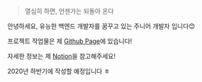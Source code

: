 > 열심히 하면, 언젠가는 되돌아 온다

안녕하세요, 유능한 백엔드 개발자를 꿈꾸고 있는 주니어 개발자 입니다😊

프로젝트 작업물은 제 [Github Page](https://github.com/damin8)에 있습니다!

자세한 정보는 제 [Notion](https://www.notion.so/Favian-7765a45c95c04347b10fa97c7effe0eb)을 참고해주세요!

2020년 하반기에 작성할 예정입니다 ㅎ




